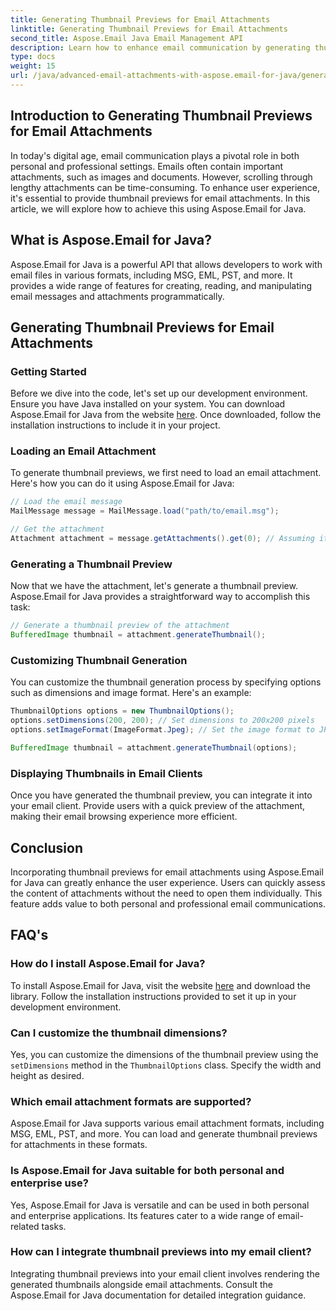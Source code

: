 ```yaml
---
title: Generating Thumbnail Previews for Email Attachments
linktitle: Generating Thumbnail Previews for Email Attachments
second_title: Aspose.Email Java Email Management API
description: Learn how to enhance email communication by generating thumbnail previews for attachments using Aspose.Email for Java.
type: docs
weight: 15
url: /java/advanced-email-attachments-with-aspose.email-for-java/generating-thumbnail-previews-for-email-attachments/
---
```


## Introduction to Generating Thumbnail Previews for Email Attachments

In today's digital age, email communication plays a pivotal role in both personal and professional settings. Emails often contain important attachments, such as images and documents. However, scrolling through lengthy attachments can be time-consuming. To enhance user experience, it's essential to provide thumbnail previews for email attachments. In this article, we will explore how to achieve this using Aspose.Email for Java.

## What is Aspose.Email for Java?

Aspose.Email for Java is a powerful API that allows developers to work with email files in various formats, including MSG, EML, PST, and more. It provides a wide range of features for creating, reading, and manipulating email messages and attachments programmatically.

## Generating Thumbnail Previews for Email Attachments

### Getting Started

Before we dive into the code, let's set up our development environment. Ensure you have Java installed on your system. You can download Aspose.Email for Java from the website [here](https://releases.aspose.com/email/java/). Once downloaded, follow the installation instructions to include it in your project.

### Loading an Email Attachment

To generate thumbnail previews, we first need to load an email attachment. Here's how you can do it using Aspose.Email for Java:

```java
// Load the email message
MailMessage message = MailMessage.load("path/to/email.msg");

// Get the attachment
Attachment attachment = message.getAttachments().get(0); // Assuming it's the first attachment
```

### Generating a Thumbnail Preview

Now that we have the attachment, let's generate a thumbnail preview. Aspose.Email for Java provides a straightforward way to accomplish this task:

```java
// Generate a thumbnail preview of the attachment
BufferedImage thumbnail = attachment.generateThumbnail();
```

### Customizing Thumbnail Generation

You can customize the thumbnail generation process by specifying options such as dimensions and image format. Here's an example:

```java
ThumbnailOptions options = new ThumbnailOptions();
options.setDimensions(200, 200); // Set dimensions to 200x200 pixels
options.setImageFormat(ImageFormat.Jpeg); // Set the image format to JPEG

BufferedImage thumbnail = attachment.generateThumbnail(options);
```

### Displaying Thumbnails in Email Clients

Once you have generated the thumbnail preview, you can integrate it into your email client. Provide users with a quick preview of the attachment, making their email browsing experience more efficient.

## Conclusion

Incorporating thumbnail previews for email attachments using Aspose.Email for Java can greatly enhance the user experience. Users can quickly assess the content of attachments without the need to open them individually. This feature adds value to both personal and professional email communications.

## FAQ's

### How do I install Aspose.Email for Java?

To install Aspose.Email for Java, visit the website [here](https://releases.aspose.com/email/java/) and download the library. Follow the installation instructions provided to set it up in your development environment.

### Can I customize the thumbnail dimensions?

Yes, you can customize the dimensions of the thumbnail preview using the `setDimensions` method in the `ThumbnailOptions` class. Specify the width and height as desired.

### Which email attachment formats are supported?

Aspose.Email for Java supports various email attachment formats, including MSG, EML, PST, and more. You can load and generate thumbnail previews for attachments in these formats.

### Is Aspose.Email for Java suitable for both personal and enterprise use?

Yes, Aspose.Email for Java is versatile and can be used in both personal and enterprise applications. Its features cater to a wide range of email-related tasks.

### How can I integrate thumbnail previews into my email client?

Integrating thumbnail previews into your email client involves rendering the generated thumbnails alongside email attachments. Consult the Aspose.Email for Java documentation for detailed integration guidance.
